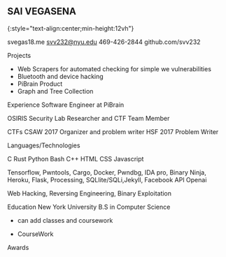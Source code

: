SAI VEGASENA
-----------
{:style="text-align:center;min-height:12vh"}


svegas18.me
svv232@nyu.edu
469-426-2844
github.com/svv232


Projects

- Web Scrapers for automated checking for simple we vulnerabilities
- Bluetooth and device hacking 
- PiBrain Product
- Graph and Tree Collection


Experience
Software Engineer at PiBrain

OSIRIS Security Lab Researcher and CTF Team Member

CTFs
CSAW 2017 Organizer and problem writer
HSF 2017 Problem Writer

Languages/Technologies

C Rust Python Bash C++ HTML CSS Javascript

Tensorflow, Pwntools, Cargo, Docker, Pwndbg, IDA pro,
Binary Ninja, Heroku, Flask, Processing, SQLlite/SQLi,Jekyll, Facebook API
Openai

Web Hacking, Reversing Engineering, Binary Exploitation

Education
New York University B.S in Computer Science
- can add classes and coursework

- CourseWork

Awards
